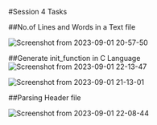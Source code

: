 #Session 4 Tasks

##No.of Lines and Words in a Text file 

![Screenshot from 2023-09-01 20-57-50](https://github.com/mohamedashraf56/Embedded-Linux-Tasks/assets/110823285/753d09cb-d5cc-4582-9560-ee25059c09af)


##Generate init_function in C Language
![Screenshot from 2023-09-01 22-13-47](https://github.com/mohamedashraf56/Embedded-Linux-Tasks/assets/110823285/4fd00227-1784-4e3e-9886-ec6aa32966a1)

![Screenshot from 2023-09-01 21-13-01](https://github.com/mohamedashraf56/Embedded-Linux-Tasks/assets/110823285/23f106cd-1ecc-495c-9754-d1149593614a)


##Parsing Header file 

![Screenshot from 2023-09-01 22-08-44](https://github.com/mohamedashraf56/Embedded-Linux-Tasks/assets/110823285/fcfde393-e988-425d-919a-501b0146223d)



